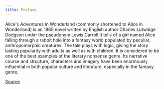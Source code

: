 ```yaml
---
title: Preface
---
```

Alice's Adventures in Wonderland (commonly shortened to Alice in Wonderland) is an 1865 novel written by English author Charles Lutwidge Dodgson under the pseudonym Lewis Carroll.It tells of a girl named Alice falling through a rabbit hole into a fantasy world populated by peculiar, anthropomorphic creatures. The tale plays with logic, giving the story lasting popularity with adults as well as with children. It is considered to be one of the best examples of the literary nonsense genre. Its narrative course and structure, characters and imagery have been enormously influential in both popular culture and literature, especially in the fantasy genre.

[Source](https://en.wikipedia.org/wiki/Alice%27s_Adventures_in_Wonderland)